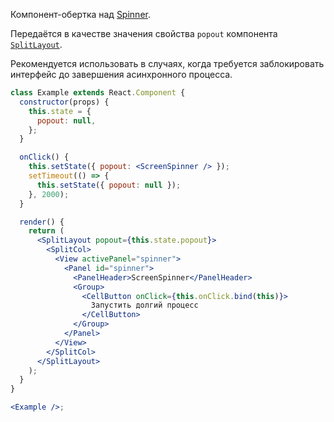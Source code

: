 Компонент-обертка над [Spinner](#!/Spinner).

Передаётся в качестве значения свойства `popout` компонента [`SplitLayout`](#/SplitLayout).

Рекомендуется использовать в случаях, когда требуется заблокировать интерфейс до завершения асинхронного процесса.

```jsx { "props": { "layout": false, "adaptivity": true } }
class Example extends React.Component {
  constructor(props) {
    this.state = {
      popout: null,
    };
  }

  onClick() {
    this.setState({ popout: <ScreenSpinner /> });
    setTimeout(() => {
      this.setState({ popout: null });
    }, 2000);
  }

  render() {
    return (
      <SplitLayout popout={this.state.popout}>
        <SplitCol>
          <View activePanel="spinner">
            <Panel id="spinner">
              <PanelHeader>ScreenSpinner</PanelHeader>
              <Group>
                <CellButton onClick={this.onClick.bind(this)}>
                  Запустить долгий процесс
                </CellButton>
              </Group>
            </Panel>
          </View>
        </SplitCol>
      </SplitLayout>
    );
  }
}

<Example />;
```
